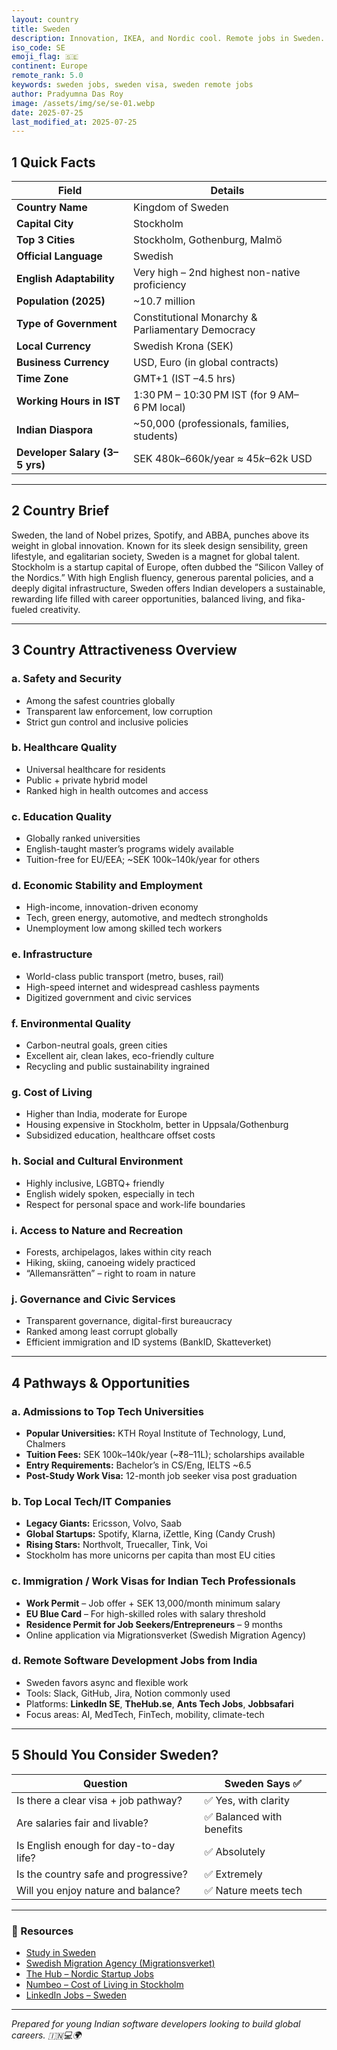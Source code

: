 ```yaml
---
layout: country
title: Sweden
description: Innovation, IKEA, and Nordic cool. Remote jobs in Sweden. Trilp AI curated info. Indians in Sweden.
iso_code: SE
emoji_flag: 🇸🇪
continent: Europe
remote_rank: 5.0
keywords: sweden jobs, sweden visa, sweden remote jobs
author: Pradyumna Das Roy
image: /assets/img/se/se-01.webp
date: 2025-07-25
last_modified_at: 2025-07-25
---
```


## 1 Quick Facts

| Field                          | Details                                           |
| ------------------------------ | ------------------------------------------------- |
| **Country Name**               | Kingdom of Sweden                                 |
| **Capital City**               | Stockholm                                         |
| **Top 3 Cities**               | Stockholm, Gothenburg, Malmö                      |
| **Official Language**          | Swedish                                           |
| **English Adaptability**       | Very high – 2nd highest non-native proficiency    |
| **Population (2025)**          | ~10.7 million                                     |
| **Type of Government**         | Constitutional Monarchy & Parliamentary Democracy |
| **Local Currency**             | Swedish Krona (SEK)                               |
| **Business Currency**          | USD, Euro (in global contracts)                   |
| **Time Zone**                  | GMT+1 (IST –4.5 hrs)                              |
| **Working Hours in IST**       | 1:30 PM – 10:30 PM IST (for 9 AM–6 PM local)      |
| **Indian Diaspora**            | ~50,000 (professionals, families, students)       |
| **Developer Salary (3–5 yrs)** | SEK 480k–660k/year ≈ $45k–$62k USD                |

---

## 2 Country Brief

Sweden, the land of Nobel prizes, Spotify, and ABBA, punches above its weight in global innovation. Known for its sleek design sensibility, green lifestyle, and egalitarian society, Sweden is a magnet for global talent. Stockholm is a startup capital of Europe, often dubbed the “Silicon Valley of the Nordics.” With high English fluency, generous parental policies, and a deeply digital infrastructure, Sweden offers Indian developers a sustainable, rewarding life filled with career opportunities, balanced living, and fika-fueled creativity.

---

## 3 Country Attractiveness Overview

### a. Safety and Security

- Among the safest countries globally
- Transparent law enforcement, low corruption
- Strict gun control and inclusive policies

### b. Healthcare Quality

- Universal healthcare for residents
- Public + private hybrid model
- Ranked high in health outcomes and access

### c. Education Quality

- Globally ranked universities
- English-taught master’s programs widely available
- Tuition-free for EU/EEA; ~SEK 100k–140k/year for others

### d. Economic Stability and Employment

- High-income, innovation-driven economy
- Tech, green energy, automotive, and medtech strongholds
- Unemployment low among skilled tech workers

### e. Infrastructure

- World-class public transport (metro, buses, rail)
- High-speed internet and widespread cashless payments
- Digitized government and civic services

### f. Environmental Quality

- Carbon-neutral goals, green cities
- Excellent air, clean lakes, eco-friendly culture
- Recycling and public sustainability ingrained

### g. Cost of Living

- Higher than India, moderate for Europe
- Housing expensive in Stockholm, better in Uppsala/Gothenburg
- Subsidized education, healthcare offset costs

### h. Social and Cultural Environment

- Highly inclusive, LGBTQ+ friendly
- English widely spoken, especially in tech
- Respect for personal space and work-life boundaries

### i. Access to Nature and Recreation

- Forests, archipelagos, lakes within city reach
- Hiking, skiing, canoeing widely practiced
- “Allemansrätten” – right to roam in nature

### j. Governance and Civic Services

- Transparent governance, digital-first bureaucracy
- Ranked among least corrupt globally
- Efficient immigration and ID systems (BankID, Skatteverket)

---

## 4 Pathways & Opportunities

### a. Admissions to Top Tech Universities

- **Popular Universities:** KTH Royal Institute of Technology, Lund, Chalmers
- **Tuition Fees:** SEK 100k–140k/year (~₹8–11L); scholarships available
- **Entry Requirements:** Bachelor’s in CS/Eng, IELTS ~6.5
- **Post-Study Work Visa:** 12-month job seeker visa post graduation

### b. Top Local Tech/IT Companies

- **Legacy Giants:** Ericsson, Volvo, Saab
- **Global Startups:** Spotify, Klarna, iZettle, King (Candy Crush)
- **Rising Stars:** Northvolt, Truecaller, Tink, Voi
- Stockholm has more unicorns per capita than most EU cities

### c. Immigration / Work Visas for Indian Tech Professionals

- **Work Permit** – Job offer + SEK 13,000/month minimum salary
- **EU Blue Card** – For high-skilled roles with salary threshold
- **Residence Permit for Job Seekers/Entrepreneurs** – 9 months
- Online application via Migrationsverket (Swedish Migration Agency)

### d. Remote Software Development Jobs from India

- Sweden favors async and flexible work
- Tools: Slack, GitHub, Jira, Notion commonly used
- Platforms: **LinkedIn SE**, **TheHub.se**, **Ants Tech Jobs**, **Jobbsafari**
- Focus areas: AI, MedTech, FinTech, mobility, climate-tech

---

## 5 Should You Consider Sweden?

| Question                               | Sweden Says ✅            |
| -------------------------------------- | ------------------------- |
| Is there a clear visa + job pathway?   | ✅ Yes, with clarity      |
| Are salaries fair and livable?         | ✅ Balanced with benefits |
| Is English enough for day-to-day life? | ✅ Absolutely             |
| Is the country safe and progressive?   | ✅ Extremely              |
| Will you enjoy nature and balance?     | ✅ Nature meets tech      |

---

### 🔗 Resources

- [Study in Sweden](https://studyinsweden.se/)
- [Swedish Migration Agency (Migrationsverket)](https://www.migrationsverket.se/)
- [The Hub – Nordic Startup Jobs](https://thehub.io/)
- [Numbeo – Cost of Living in Stockholm](https://www.numbeo.com/cost-of-living/in/Stockholm)
- [LinkedIn Jobs – Sweden](https://www.linkedin.com/jobs/search/?location=Sweden)

---

_Prepared for young Indian software developers looking to build global careers. 🇮🇳💻🌍_
